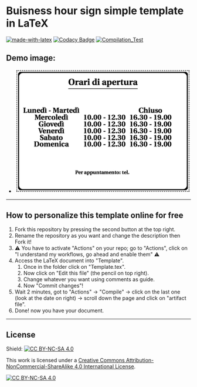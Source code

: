 # Buisness hour sign simple template in LaTeX

[![made-with-latex](https://img.shields.io/badge/Made%20with-LaTeX-1f425f.svg)](https://www.latex-project.org/)
[![Codacy Badge](https://app.codacy.com/project/badge/Grade/f02c77a5cfd74e85838aa41c72ae346a)](https://app.codacy.com/gh/R0mb0/Buisness_hour_sign_simple_template/dashboard?utm_source=gh&utm_medium=referral&utm_content=&utm_campaign=Badge_grade)
[![Compilation_Test](https://github.com/R0mb0/Buisness_hour_sign_simple_template/actions/workflows/Compilation_Test.yml/badge.svg)](https://github.com/R0mb0/Buisness_hour_sign_simple_template/actions/workflows/Compilation_Test.yml)

## Demo image:

- ![Demo](https://github.com/R0mb0/Buisness_hour_sign_simple_template/blob/main/ReadMe_Image/Demo.png)

---

## How to personalize this template online for free 

1. Fork this repository by pressing the second button at the top right.
2. Rename the repository as you want and change the description then Fork it!
3. ⚠️ You have to activate "Actions" on your repo; go to "Actions", click on "I understand my workflows, go ahead and enable them" ⚠️
5. Access the LaTeX document into "Template".
    1. Once in the folder click on "Template.tex".
    2. Now click on "Edit this file" (the pencil on top right).
    3. Change whatever you want using comments as guide.
    4. Now "Commit changes"!
6. Wait 2 minutes, got to "Actions" -> "Compile" -> click on the last one (look at the date on right) -> scroll down the page and click on "artifact file".  
7. Done! now you have your document.

---

## License

Shield: [![CC BY-NC-SA 4.0][cc-by-nc-sa-shield]][cc-by-nc-sa]

This work is licensed under a
[Creative Commons Attribution-NonCommercial-ShareAlike 4.0 International License][cc-by-nc-sa].

[![CC BY-NC-SA 4.0][cc-by-nc-sa-image]][cc-by-nc-sa]

[cc-by-nc-sa]: http://creativecommons.org/licenses/by-nc-sa/4.0/
[cc-by-nc-sa-image]: https://licensebuttons.net/l/by-nc-sa/4.0/88x31.png
[cc-by-nc-sa-shield]: https://img.shields.io/badge/License-CC%20BY--NC--SA%204.0-lightgrey.svg
